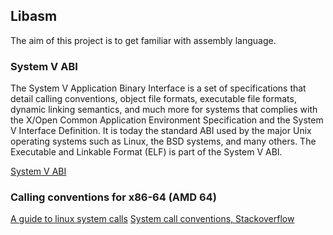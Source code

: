 ## Libasm

The aim of this project is to get familiar with assembly language.


### System V ABI

The System V Application Binary Interface is a set of specifications that detail calling conventions, object file formats, executable file formats, dynamic linking semantics, and much more for systems that complies with the X/Open Common Application Environment Specification and the System V Interface Definition. It is today the standard ABI used by the major Unix operating systems such as Linux, the BSD systems, and many others. The Executable and Linkable Format (ELF) is part of the System V ABI.

[System V ABI](https://refspecs.linuxbase.org/elf/x86_64-abi-0.99.pdf)

### Calling conventions for x86-64 (AMD 64)

[A guide to linux system calls](https://blog.packagecloud.io/the-definitive-guide-to-linux-system-calls/)
[System call conventions, Stackoverflow](https://stackoverflow.com/questions/2535989/what-are-the-calling-conventions-for-unix-linux-system-calls-and-user-space-f)
